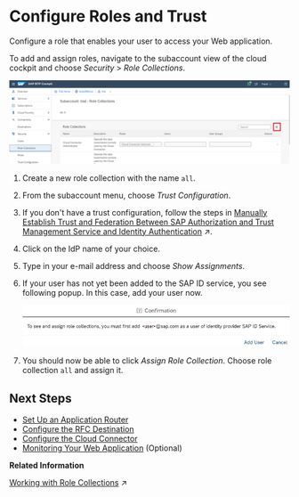 <!-- loioe862ab70c8304b0589491c018b3abc1e -->

# Configure Roles and Trust

Configure a role that enables your user to access your Web application.

To add and assign roles, navigate to the subaccount view of the cloud cockpit and choose *Security* \> *Role Collections*.

![](images/CS_CF_RFC_Tutorial_-_Roles_and_Trust_1_3e2b238.png)

1.  Create a new role collection with the name `all`.
2.  From the subaccount menu, choose *Trust Configuration*.
3.  If you don't have a trust configuration, follow the steps in [Manually Establish Trust and Federation Between SAP Authorization and Trust Management Service and Identity Authentication](https://help.sap.com/viewer/65de2977205c403bbc107264b8eccf4b/Cloud/en-US/7c6aa87459764b179aeccadccd4f91f3.html#loio7c6aa87459764b179aeccadccd4f91f3 "Use your SAP Cloud Identity Services - Identity Authentication tenant as an identity provider or a proxy to your own identity provider hosting your business users. Exchange SAML metadata to establish trust with the Identity Authentication tenant and then register your subaccount with the tenant. To complete federation, maintain the federation attributes of the user groups.") :arrow_upper_right:.
4.  Click on the IdP name of your choice.
5.  Type in your e-mail address and choose *Show Assignments*.
6.  If your user has not yet been added to the SAP ID service, you see following popup. In this case, add your user now.

    ![](images/CS_CF_RFC_Tutorial_-_Roles_and_Trust_2_7a6e15d.png)

7.  You should now be able to click *Assign Role Collection*. Choose role collection `all` and assign it.



<a name="loioe862ab70c8304b0589491c018b3abc1e__section_xsy_nkc_cgb"/>

## Next Steps

-   [Set Up an Application Router](set-up-an-application-router-b14eeb9.md)
-   [Configure the RFC Destination](configure-the-rfc-destination-296f457.md)
-   [Configure the Cloud Connector](configure-the-cloud-connector-783a96e.md)
-   [Monitoring Your Web Application](monitoring-your-web-application-e2ce724.md) \(Optional\)

**Related Information**  


[Working with Role Collections](https://help.sap.com/viewer/65de2977205c403bbc107264b8eccf4b/Cloud/en-US/393ea0b222754311884123ce564779bd.html "As an administrator, you group application roles in role collections. You then assign role collections to application users.") :arrow_upper_right:

